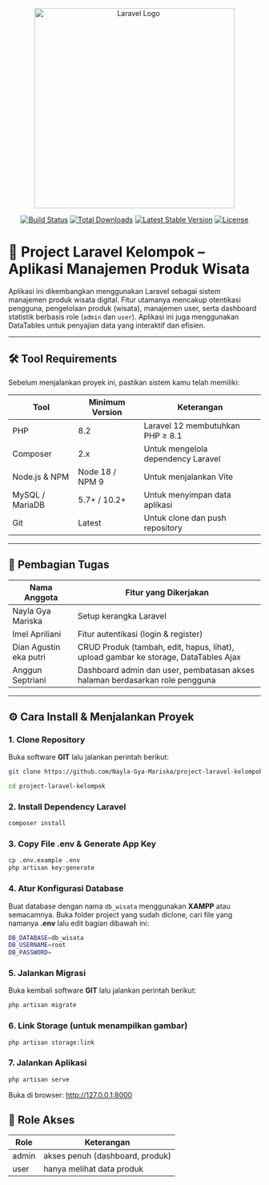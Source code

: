 <p align="center"><a href="https://laravel.com" target="_blank"><img src="https://raw.githubusercontent.com/laravel/art/master/logo-lockup/5%20SVG/2%20CMYK/1%20Full%20Color/laravel-logolockup-cmyk-red.svg" width="400" alt="Laravel Logo"></a></p>

<p align="center">
<a href="https://github.com/laravel/framework/actions"><img src="https://github.com/laravel/framework/workflows/tests/badge.svg" alt="Build Status"></a>
<a href="https://packagist.org/packages/laravel/framework"><img src="https://img.shields.io/packagist/dt/laravel/framework" alt="Total Downloads"></a>
<a href="https://packagist.org/packages/laravel/framework"><img src="https://img.shields.io/packagist/v/laravel/framework" alt="Latest Stable Version"></a>
<a href="https://packagist.org/packages/laravel/framework"><img src="https://img.shields.io/packagist/l/laravel/framework" alt="License"></a>
</p>

# 🧾 Project Laravel Kelompok – Aplikasi Manajemen Produk Wisata

Aplikasi ini dikembangkan menggunakan Laravel sebagai sistem manajemen produk wisata digital. Fitur utamanya mencakup otentikasi pengguna, pengelolaan produk (wisata), manajemen user, serta dashboard statistik berbasis role (`admin` dan `user`). Aplikasi ini juga menggunakan DataTables untuk penyajian data yang interaktif dan efisien.

---

## 🛠️ Tool Requirements

Sebelum menjalankan proyek ini, pastikan sistem kamu telah memiliki:

| Tool            | Minimum Version | Keterangan                         |
| --------------- | --------------- | ---------------------------------- |
| PHP             | 8.2             | Laravel 12 membutuhkan PHP ≥ 8.1   |
| Composer        | 2.x             | Untuk mengelola dependency Laravel |
| Node.js & NPM   | Node 18 / NPM 9 | Untuk menjalankan Vite             |
| MySQL / MariaDB | 5.7+ / 10.2+    | Untuk menyimpan data aplikasi      |
| Git             | Latest          | Untuk clone dan push repository    |

---

## 👥 Pembagian Tugas

| Nama Anggota           | Fitur yang Dikerjakan                                                               |
| ---------------------- | ----------------------------------------------------------------------------------- |
| Nayla Gya Mariska      | Setup kerangka Laravel                                                              |
| Imel Apriliani         | Fitur autentikasi (login & register)                                                |
| Dian Agustin eka putri | CRUD Produk (tambah, edit, hapus, lihat), upload gambar ke storage, DataTables Ajax |
| Anggun Septriani       | Dashboard admin dan user, pembatasan akses halaman berdasarkan role pengguna        |

---

## ⚙️ Cara Install & Menjalankan Proyek

### 1. Clone Repository

Buka software **GIT** lalu jalankan perintah berikut:

```bash
git clone https://github.com/Nayla-Gya-Mariska/project-laravel-kelompok.git

cd project-laravel-kelompok
```

### 2. Install Dependency Laravel

```bash
composer install
```

### 3. Copy File .env & Generate App Key

```bash
cp .env.example .env
php artisan key:generate
```

### 4. Atur Konfigurasi Database

Buat database dengan nama `db_wisata` menggunakan **XAMPP** atau semacamnya. Buka folder project yang sudah diclone, cari file yang namanya **.env** lalu edit bagian dibawah ini:

```bash
DB_DATABASE=db_wisata
DB_USERNAME=root
DB_PASSWORD=
```

### 5. Jalankan Migrasi

Buka kembali software **GIT** lalu jalankan perintah berikut:

```bash
php artisan migrate
```

### 6. Link Storage (untuk menampilkan gambar)

```bash
php artisan storage:link
```

### 7. Jalankan Aplikasi

```bash
php artisan serve
```

Buka di browser: http://127.0.0.1:8000

## 🔐 Role Akses

| Role  | Keterangan                      |
| ----- | ------------------------------- |
| admin | akses penuh (dashboard, produk) |
| user  | hanya melihat data produk       |
